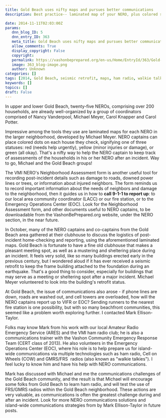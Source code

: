 ```yaml
---
title: Gold Beach uses nifty maps and pursues better communications
description: Best practice-- laminated map of your NERO, plus colored stickers to designate the status of each household.
date: 2014-11-11T02:03:00Z
params:
   dnn_blog_ID: 5
   dnn_entry_ID: 363
   meta_title: Gold Beach uses nifty maps and pursues better communications
   allow_comments: True
   display_copyright: False
   copyright: 
   permalink: https://vashonbeprepared.org/en-us/Home/EntryId/363/Gold-Beach-uses-nifty-maps-and-pursues-better-communications
   image: 363_blog-image.png
   author: Unknown
categories: []
tags: [2014, Gold Beach, seismic retrofit, maps, ham radio, walkie talkies, FRS/GMRS, reporting up, communications]
keywords: []
topics: []
draft: False
---
```


<p class="p1">In upper and lower Gold Beach, twenty-five NEROs, comprising over 200 households, are already well-organized by a group of coordinators comprised of Nancy Vanderpool, Michael Meyer, Carol Knapper and Carol Potter.&nbsp;</p>
<p class="p1">Impressive among the tools they use are laminated maps for each NERO in the larger neighborhood, developed by Michael Meyer. NERO captains can place colored dots on each house they check, signifying one of three statuses: red (needs help urgently), yellow (minor injuries or damage), or green (all okay). That's a nifty way to help the NERO captain to keep track of assessments of the households in his or her NERO after an incident. Way to go, Michael and the Gold Beach groups!&nbsp;</p>
<p class="p1">The VMI NERO's Neighborhood Assessment form is another useful tool for recording post-incident details such as damage to roads, downed power lines or trees, or information about injured neighbors. The form reminds us to record important information about the needs of neighbors and damage to the neighborhood, then it guides us in how to <strong>call 9-1-1 to report up</strong>: to our local area community coordinator (LACC) or our fire station, or to the Emergency Operations Center (EOC). Look for the Neighborhood Assessment form, and other documents useful to NERO captains, to be downloadable from the VashonBePrepared.org website, under the NERO section, in the near future.</p>
<p class="p2">In October, many of the NERO captains and co-captains from the Gold Beach area gathered at their clubhouse to discuss the logistics of post-incident home-checking and reporting, using the aforementioned laminated maps. Gold Beach is fortunate to have a fine old clubhouse that makes a pleasant meeting spot, as well as a mustering and sheltering place during an incident. It feels very solid, like so many buildings erected early in the previous century, but I wondered aloud if it has ever received a seismic retrofit to keep the frame building attached to the foundation during an earthquake. That's a good thing to consider, especially for buildings that may serve as a meeting or sheltering spot after a major incident. Michael Meyer volunteered to look into the building's retrofit status.</p>
<p class="p1">At Gold Beach, the issue of communications also arose - if phone lines are down, roads are washed out, and cell towers are overloaded, how will the NERO captains report up to VIFR or EOC? Sending runners to the nearest fire station is one possibility, but with so many beachfront communities, this seemed like a problem worth exploring further. I contacted Mark Ellison-Taylor.</p>
<p class="p1">Folks may know Mark from his work with our local Amateur Radio Emergency Service (ARES) and the VMI ham radio club; he is also a communications trainer with the Vashon Community Emergency Response Team (CERT class of 2013). He also&nbsp;volunteers in the Emergency Operations Center (EOC), where his role is to help prepare us for island-wide communications via multiple technologies such as ham radio, Cell on Wheels (COW) and GMRS/FRS&nbsp; radios (also known as "walkie talkies"). I feel lucky to know him and have his help with NERO communications.</p>
<p class="p1">Mark has discussed with Michael and me the communications challenges of the Gold Beach community, and the result is that Michael will encourage some folks from Gold Beach to learn ham radio, and will test the use of FRS/GMRS radios within the Gold Beach neighborhood. These actions are very valuable, as communications is often the greatest challenge during and after an incident. Look for more NERO communications solutions and island-wide communications strategies from by Mark Ellison-Taylor in future posts.</p>
